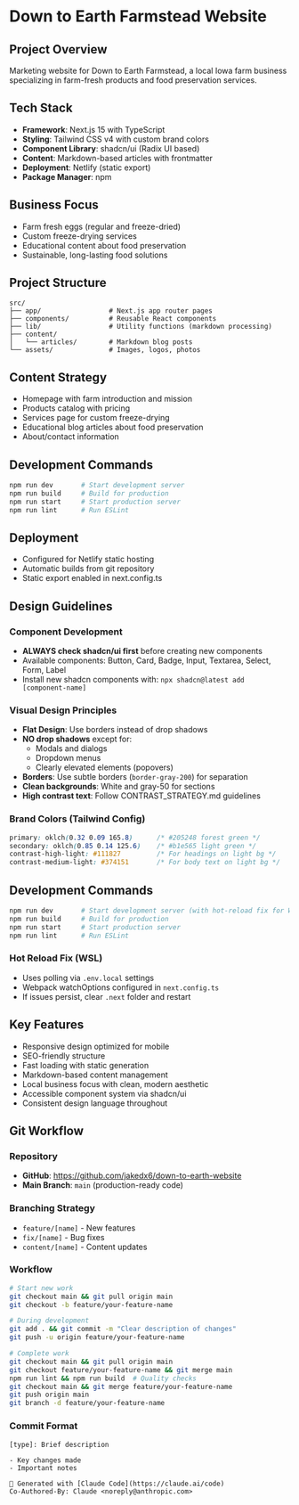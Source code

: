 # Down to Earth Farmstead Website

## Project Overview
Marketing website for Down to Earth Farmstead, a local Iowa farm business specializing in farm-fresh products and food preservation services.

## Tech Stack
- **Framework**: Next.js 15 with TypeScript
- **Styling**: Tailwind CSS v4 with custom brand colors
- **Component Library**: shadcn/ui (Radix UI based)
- **Content**: Markdown-based articles with frontmatter
- **Deployment**: Netlify (static export)
- **Package Manager**: npm

## Business Focus
- Farm fresh eggs (regular and freeze-dried)
- Custom freeze-drying services
- Educational content about food preservation
- Sustainable, long-lasting food solutions

## Project Structure
```
src/
├── app/                 # Next.js app router pages
├── components/          # Reusable React components
├── lib/                 # Utility functions (markdown processing)
├── content/
│   └── articles/        # Markdown blog posts
└── assets/              # Images, logos, photos
```

## Content Strategy
- Homepage with farm introduction and mission
- Products catalog with pricing
- Services page for custom freeze-drying
- Educational blog articles about food preservation
- About/contact information

## Development Commands
```bash
npm run dev       # Start development server
npm run build     # Build for production
npm run start     # Start production server
npm run lint      # Run ESLint
```

## Deployment
- Configured for Netlify static hosting
- Automatic builds from git repository
- Static export enabled in next.config.ts

## Design Guidelines

### Component Development
- **ALWAYS check shadcn/ui first** before creating new components
- Available components: Button, Card, Badge, Input, Textarea, Select, Form, Label
- Install new shadcn components with: `npx shadcn@latest add [component-name]`

### Visual Design Principles
- **Flat Design**: Use borders instead of drop shadows
- **NO drop shadows** except for:
  - Modals and dialogs
  - Dropdown menus
  - Clearly elevated elements (popovers)
- **Borders**: Use subtle borders (`border-gray-200`) for separation
- **Clean backgrounds**: White and gray-50 for sections
- **High contrast text**: Follow CONTRAST_STRATEGY.md guidelines

### Brand Colors (Tailwind Config)
```css
primary: oklch(0.32 0.09 165.8)      /* #205248 forest green */
secondary: oklch(0.85 0.14 125.6)    /* #b1e565 light green */
contrast-high-light: #111827         /* For headings on light bg */
contrast-medium-light: #374151       /* For body text on light bg */
```

## Development Commands
```bash
npm run dev       # Start development server (with hot-reload fix for WSL)
npm run build     # Build for production
npm run start     # Start production server
npm run lint      # Run ESLint
```

### Hot Reload Fix (WSL)
- Uses polling via `.env.local` settings
- Webpack watchOptions configured in `next.config.ts`
- If issues persist, clear `.next` folder and restart

## Key Features
- Responsive design optimized for mobile
- SEO-friendly structure
- Fast loading with static generation
- Markdown-based content management
- Local business focus with clean, modern aesthetic
- Accessible component system via shadcn/ui
- Consistent design language throughout

## Git Workflow

### Repository
- **GitHub**: https://github.com/jakedx6/down-to-earth-website
- **Main Branch**: `main` (production-ready code)

### Branching Strategy
- `feature/[name]` - New features
- `fix/[name]` - Bug fixes  
- `content/[name]` - Content updates

### Workflow
```bash
# Start new work
git checkout main && git pull origin main
git checkout -b feature/your-feature-name

# During development
git add . && git commit -m "Clear description of changes"
git push -u origin feature/your-feature-name

# Complete work
git checkout main && git pull origin main
git checkout feature/your-feature-name && git merge main
npm run lint && npm run build  # Quality checks
git checkout main && git merge feature/your-feature-name
git push origin main
git branch -d feature/your-feature-name
```

### Commit Format
```
[type]: Brief description

- Key changes made
- Important notes

🤖 Generated with [Claude Code](https://claude.ai/code)
Co-Authored-By: Claude <noreply@anthropic.com>
```